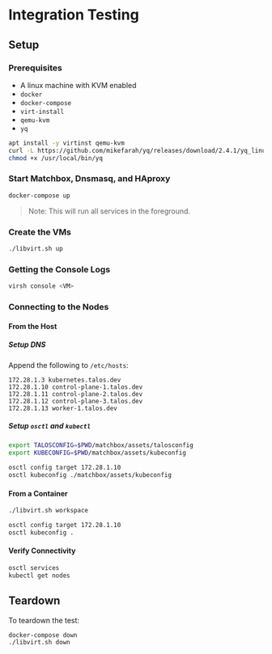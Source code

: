 # Integration Testing

## Setup

### Prerequisites

- A linux machine with KVM enabled
- `docker`
- `docker-compose`
- `virt-install`
- `qemu-kvm`
- `yq`

```bash
apt install -y virtinst qemu-kvm
curl -L https://github.com/mikefarah/yq/releases/download/2.4.1/yq_linux_amd64 -o /usr/local/bin/yq
chmod +x /usr/local/bin/yq
```

### Start Matchbox, Dnsmasq, and HAproxy

```bash
docker-compose up
```

> Note: This will run all services in the foreground.

### Create the VMs

```bash
./libvirt.sh up
```

### Getting the Console Logs

```bash
virsh console <VM>
```

### Connecting to the Nodes

#### From the Host

##### Setup DNS

Append the following to `/etc/hosts`:

```text
172.28.1.3 kubernetes.talos.dev
172.28.1.10 control-plane-1.talos.dev
172.28.1.11 control-plane-2.talos.dev
172.28.1.12 control-plane-3.talos.dev
172.28.1.13 worker-1.talos.dev
```

##### Setup `osctl` and `kubectl`

```bash
export TALOSCONFIG=$PWD/matchbox/assets/talosconfig
export KUBECONFIG=$PWD/matchbox/assets/kubeconfig
```

```bash
osctl config target 172.28.1.10
osctl kubeconfig ./matchbox/assets/kubeconfig
```

#### From a Container

```bash
./libvirt.sh workspace
```

```bash
osctl config target 172.28.1.10
osctl kubeconfig .
```

#### Verify Connectivity

```bash
osctl services
kubectl get nodes
```

## Teardown

To teardown the test:

```bash
docker-compose down
./libvirt.sh down
```

